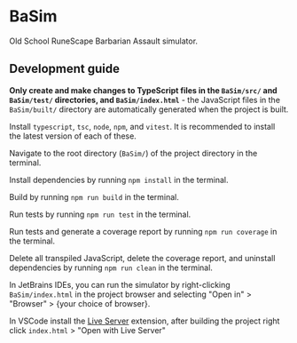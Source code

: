 # BaSim

Old School RuneScape Barbarian Assault simulator.

## Development guide

**Only create and make changes to TypeScript files in the `BaSim/src/` and `BaSim/test/` directories, and `BaSim/index.html`** - the JavaScript files
in the `BaSim/built/` directory are automatically generated when the project is built.

Install `typescript`, `tsc`, `node`, `npm`, and `vitest`. It is recommended to install the latest version of each of these.

Navigate to the root directory (`BaSim/`) of the project directory in the terminal.

Install dependencies by running `npm install` in the terminal.

Build by running `npm run build` in the terminal.

Run tests by running `npm run test` in the terminal.

Run tests and generate a coverage report by running `npm run coverage` in the terminal.

Delete all transpiled JavaScript, delete the coverage report, and uninstall dependencies by running `npm run clean` in the terminal.

In JetBrains IDEs, you can run the simulator by right-clicking `BaSim/index.html` in the project browser and selecting "Open in" > "Browser" > {your choice of browser}.

In VSCode install the [Live Server](vscode:extension/ritwickdey.LiveServer) extension, after building the project right click `index.html` > "Open with Live Server"